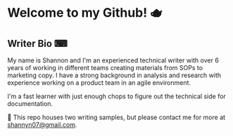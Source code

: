 # Welcome to my Github! 🫖
## Writer Bio ⌨
My name is Shannon and I'm an experienced technical writer with over 6 years of working in different teams creating materials from SOPs to marketing copy. I have a strong background in analysis and research with experience working on a product team in an agile environment.

I'm a fast learner with just enough chops to figure out the technical side for documentation.

📝 This repo houses two writing samples, but please contact me for more at shannyn07@gmail.com.

